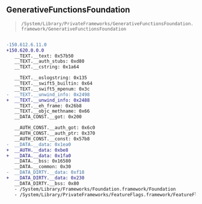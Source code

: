 ## GenerativeFunctionsFoundation

> `/System/Library/PrivateFrameworks/GenerativeFunctionsFoundation.framework/GenerativeFunctionsFoundation`

```diff

-150.612.6.11.0
+150.620.0.0.0
   __TEXT.__text: 0x57b50
   __TEXT.__auth_stubs: 0xd80
   __TEXT.__cstring: 0x1a64

   __TEXT.__oslogstring: 0x135
   __TEXT.__swift5_builtin: 0x64
   __TEXT.__swift5_mpenum: 0x3c
-  __TEXT.__unwind_info: 0x2498
+  __TEXT.__unwind_info: 0x2488
   __TEXT.__eh_frame: 0x26b8
   __TEXT.__objc_methname: 0x66
   __DATA_CONST.__got: 0x200

   __AUTH_CONST.__auth_got: 0x6c0
   __AUTH_CONST.__auth_ptr: 0x370
   __AUTH_CONST.__const: 0x57b8
-  __DATA.__data: 0x1ea0
+  __AUTH.__data: 0xbe8
+  __DATA.__data: 0x1fa0
   __DATA.__bss: 0x16580
   __DATA.__common: 0x30
-  __DATA_DIRTY.__data: 0xf18
+  __DATA_DIRTY.__data: 0x230
   __DATA_DIRTY.__bss: 0x80
   - /System/Library/Frameworks/Foundation.framework/Foundation
   - /System/Library/PrivateFrameworks/FeatureFlags.framework/FeatureFlags

```

